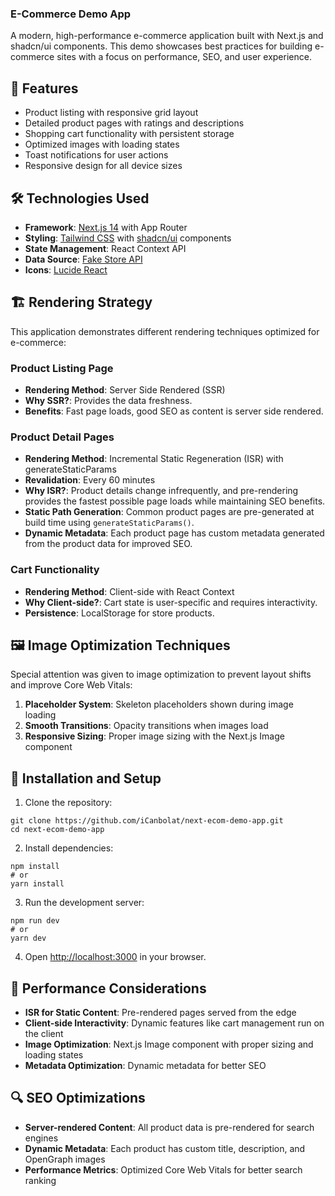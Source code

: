 ### E-Commerce Demo App

A modern, high-performance e-commerce application built with Next.js and shadcn/ui components. This demo showcases best practices for building e-commerce sites with a focus on performance, SEO, and user experience.



## 🚀 Features

- Product listing with responsive grid layout
- Detailed product pages with ratings and descriptions
- Shopping cart functionality with persistent storage
- Optimized images with loading states
- Toast notifications for user actions
- Responsive design for all device sizes


## 🛠️ Technologies Used

- **Framework**: [Next.js 14](https://nextjs.org/) with App Router
- **Styling**: [Tailwind CSS](https://tailwindcss.com/) with [shadcn/ui](https://ui.shadcn.com/) components
- **State Management**: React Context API
- **Data Source**: [Fake Store API](https://fakestoreapi.com/)
- **Icons**: [Lucide React](https://lucide.dev/)


## 🏗️ Rendering Strategy

This application demonstrates different rendering techniques optimized for e-commerce:

### Product Listing Page

- **Rendering Method**: Server Side Rendered (SSR)
- **Why SSR?**: Provides the data freshness.
- **Benefits**: Fast page loads, good SEO as content is server side rendered.


### Product Detail Pages

- **Rendering Method**: Incremental Static Regeneration (ISR) with generateStaticParams
- **Revalidation**: Every 60 minutes
- **Why ISR?**: Product details change infrequently, and pre-rendering provides the fastest possible page loads while maintaining SEO benefits.
- **Static Path Generation**: Common product pages are pre-generated at build time using `generateStaticParams()`.
- **Dynamic Metadata**: Each product page has custom metadata generated from the product data for improved SEO.


### Cart Functionality

- **Rendering Method**: Client-side with React Context
- **Why Client-side?**: Cart state is user-specific and requires interactivity.
- **Persistence**: LocalStorage for store products.

## 🖼️ Image Optimization Techniques

Special attention was given to image optimization to prevent layout shifts and improve Core Web Vitals:

1. **Placeholder System**: Skeleton placeholders shown during image loading
2. **Smooth Transitions**: Opacity transitions when images load
3. **Responsive Sizing**: Proper image sizing with the Next.js Image component


## 🔧 Installation and Setup

1. Clone the repository:

```shellscript
git clone https://github.com/iCanbolat/next-ecom-demo-app.git
cd next-ecom-demo-app
```


2. Install dependencies:

```shellscript
npm install
# or
yarn install
```


3. Run the development server:

```shellscript
npm run dev
# or
yarn dev
```


4. Open [http://localhost:3000](http://localhost:3000) in your browser.


## 🚀 Performance Considerations

- **ISR for Static Content**: Pre-rendered pages served from the edge
- **Client-side Interactivity**: Dynamic features like cart management run on the client
- **Image Optimization**: Next.js Image component with proper sizing and loading states
- **Metadata Optimization**: Dynamic metadata for better SEO


## 🔍 SEO Optimizations

- **Server-rendered Content**: All product data is pre-rendered for search engines
- **Dynamic Metadata**: Each product has custom title, description, and OpenGraph images
- **Performance Metrics**: Optimized Core Web Vitals for better search ranking
